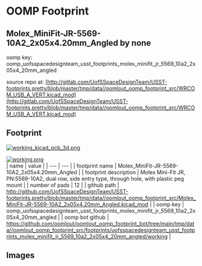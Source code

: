 # OOMP Footprint  
## Molex_MiniFit-JR-5569-10A2_2x05x4.20mm_Angled  by none  
  
oomp key: oomp_uofsspacedesignteam_usst_footprints_molex_minifit_jr_5569_10a2_2x05x4_20mm_angled  
  
source repo at: [http://gitlab.com/UofSSpaceDesignTeam/USST-footprints.pretty/blob/master/tmp/data//oomlout_oomp_footprint_src/WRCOM_USB_A_VERT.kicad_mod](http://gitlab.com/UofSSpaceDesignTeam/USST-footprints.pretty/blob/master/tmp/data//oomlout_oomp_footprint_src/WRCOM_USB_A_VERT.kicad_mod)  
## Footprint  
  
[![working_kicad_pcb_3d.png](working_kicad_pcb_3d_600.png)](working_kicad_pcb_3d.png)  
  
[![working.png](working_600.png)](working.png)  
| name | value | 
| --- | --- | 
| footprint name | Molex_MiniFit-JR-5569-10A2_2x05x4.20mm_Angled | 
| footprint description | Molex Mini-Fit JR, PN:5569-10A2, dual row, side entry type, through hole, with plastic peg mount | 
| number of pads | 12 | 
| github path | http://github.com/UofSSpaceDesignTeam/USST-footprints.pretty/blob/master/tmp/data//oomlout_oomp_footprint_src/Molex_MiniFit-JR-5569-10A2_2x05x4.20mm_Angled.kicad_mod | 
| oomp key | oomp_uofsspacedesignteam_usst_footprints_molex_minifit_jr_5569_10a2_2x05x4_20mm_angled | 
| oomp bot github | https://github.com/oomlout/oomlout_oomp_footprint_bot/tree/main/tmp/data//oomlout_oomp_footprint_src/footprints/uofsspacedesignteam_usst_footprints_molex_minifit_jr_5569_10a2_2x05x4_20mm_angled/working | 
## Images  
